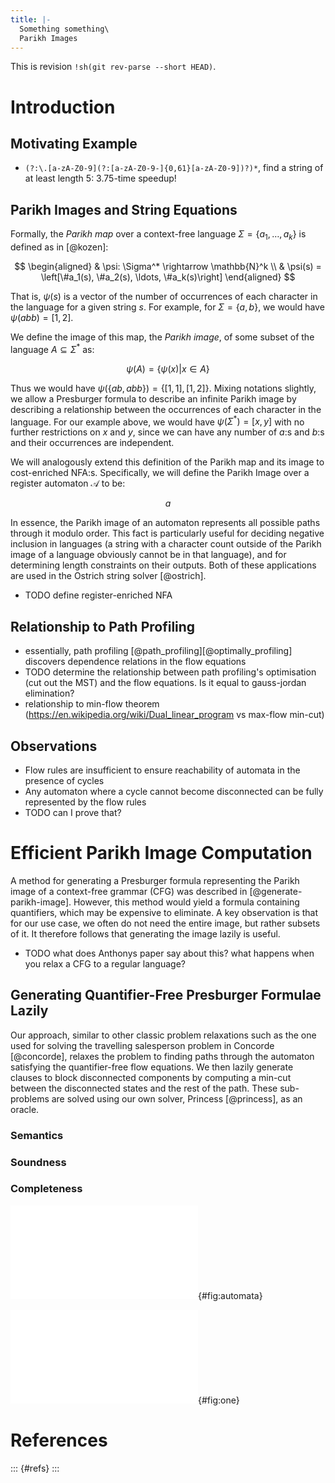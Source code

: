 ```yaml
---
title: |-
  Something something\
  Parikh Images
---
```


This is revision `!sh(git rev-parse --short HEAD)`.

# Introduction

## Motivating Example

- `(?:\.[a-zA-Z0-9](?:[a-zA-Z0-9-]{0,61}[a-zA-Z0-9])?)*`, find a string of at
  least length 5: 3.75-time speedup!

## Parikh Images and String Equations

Formally, the _Parikh map_ over a context-free language $\Sigma = \left\{a_1, \ldots, a_k \right\}$ is defined as in [@kozen]:

$$
\begin{aligned}
& \psi: \Sigma^* \rightarrow \mathbb{N}^k \\
& \psi(s) = \left[\#a_1(s), \#a_2(s), \ldots, \#a_k(s)\right]
\end{aligned}
$$

That is, $\psi(s)$ is a vector of the number of occurrences of each character in the language for a given string $s$. For example, for  $\Sigma = \left \{ a, b\right\}$, we would have $\psi(abb) = \left[1, 2\right]$.

We define the image of this map, the _Parikh image_, of some subset of the language $A \subseteq \Sigma^*$ as:

$$
\psi(A) = \left\{ \psi(x) | x \in A \right\}
$$

Thus we would have $\psi(\left\{ab, abb\right\}) = \left\{\left[1, 1\right], \left[1, 2\right]\right\}$. Mixing notations slightly, we allow a Presburger formula to describe an infinite Parikh image by describing a relationship between the occurrences of each character in the language. For our example above, we would have $\psi(\Sigma^*) = \left[x, y\right]$ with no further restrictions on $x$ and $y$, since we can have any number of $a$:s and $b$:s and their occurrences are independent.

We will analogously extend this definition of the Parikh map and its image to cost-enriched NFA:s. Specifically, we will define the Parikh Image over a register automaton $\mathcal{A}$ to be:

$$
a
$$

In essence, the Parikh image of an automaton represents all possible paths through it modulo order. This fact is particularly useful for deciding negative inclusion in languages (a string with a character count outside of the Parikh image of a language obviously cannot be in that language), and for determining length constraints on their outputs. Both of these applications are used in the Ostrich string solver [@ostrich].

- TODO define register-enriched NFA

## Relationship to Path Profiling

- essentially, path profiling [@path_profiling][@optimally_profiling] discovers dependence relations in the flow equations
- TODO determine the relationship between path profiling's optimisation (cut out
  the MST) and the flow equations. Is it equal to gauss-jordan elimination?
- relationship to min-flow theorem
  (https://en.wikipedia.org/wiki/Dual_linear_program vs max-flow min-cut)

## Observations

- Flow rules are insufficient to ensure reachability of automata in the presence of cycles
- Any automaton where a cycle cannot become disconnected can be fully represented by the flow rules
- TODO can I prove that?

# Efficient Parikh Image Computation

A method for generating a Presburger formula representing the Parikh image of a
context-free grammar (CFG) was described in [@generate-parikh-image]. However,
this method would yield a formula containing quantifiers, which may be
expensive to eliminate. A key observation is that for our use case, we often do not need the entire image, but rather subsets of it. It therefore follows that generating the image lazily is useful.

- TODO what does Anthonys paper say about this? what happens when you relax a CFG to a regular language?

## Generating Quantifier-Free Presburger Formulae Lazily

Our approach, similar to other classic problem relaxations such as the one used for
solving the travelling salesperson problem in Concorde [@concorde], relaxes the
problem to finding paths through the automaton satisfying the quantifier-free
flow equations. We then lazily generate clauses to block disconnected components
by computing a min-cut between the disconnected states and the rest of the path.
These sub-problems are solved using our own solver, Princess [@princess], as an
oracle.

### Semantics

### Soundness

### Completeness

![This is an enormous automaton.](img/automata.pdf){#fig:automata}

![This is a small automaton.](img/1.pdf){#fig:one}

# References

::: {#refs}
:::
